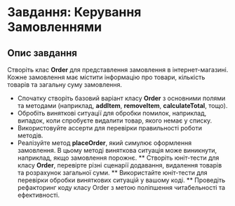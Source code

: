 # Завдання: Керування Замовленнями

## Опис завдання

Створіть клас **Order** для представлення замовлення в інтернет-магазині. Кожне замовлення має містити інформацію про товари, кількість товарів та загальну суму замовлення.

* Спочатку створіть базовий варіант класу **Order** з основними полями та методами (наприклад, **addItem**, **removeItem**, **calculateTotal**, тощо).
* Обробіть виняткові ситуації для обробки помилок, наприклад, випадок, коли спробуєте видалити товар, якого немає у списку.
* Використовуйте ассерти для перевірки правильності роботи методів.
* Реалізуйте метод **placeOrder**, який симулює оформлення замовлення. В цьому методі виняткова ситуація може виникнути, наприклад, якщо замовлення порожнє.
** Створіть юніт-тести для класу **Order**, перевірте різні сценарії додавання, видалення товарів та розрахунок загальної суми.
** Використайте юніт-тести для перевірки обробки виняткових ситуацій у вашому коді.
** Проведіть рефакторинг коду класу Order з метою поліпшення читабельності та ефективності.
